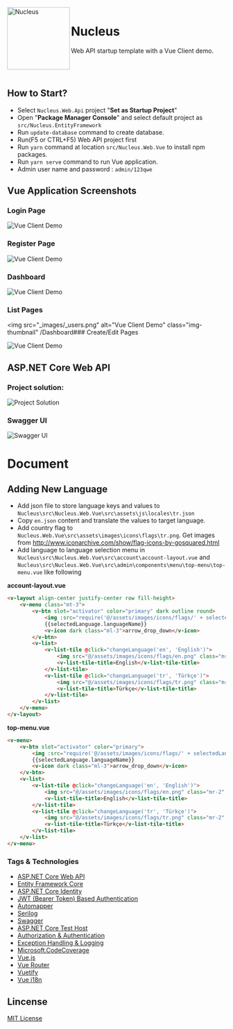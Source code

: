 <img align="left" src="_images/Nucleus.png" alt="Nucleus" class="img-thumbnail" width="144" />

# Nucleus

Web API startup template with a Vue Client demo.

<br/>
<br/>

## How to Start?

- Select `Nucleus.Web.Api` project "**Set as Startup Project**" 
- Open "**Package Manager Console**" and select default project as `src/Nucleus.EntityFramework`
- Run `update-database` command to create database.
- Run(F5 or CTRL+F5) Web API project first 
- Run `yarn` command at location `src/Nucleus.Web.Vue` to install npm packages.
- Run `yarn serve` command to run Vue application.
- Admin user name and password : `admin/123qwe`

## Vue Application Screenshots

### Login Page

<img src="_images/_login.png" alt="Vue Client Demo" class="img-thumbnail" />

### Register Page

<img src="_images/_register.png" alt="Vue Client Demo" class="img-thumbnail" />

### Dashboard

<img src="_images/_dashboard.png" alt="Vue Client Demo" class="img-thumbnail" />

### List Pages

<img src="_images/_users.png" alt="Vue Client Demo" class="img-thumbnail" /Dashboard### Create/Edit Pages

<img src="_images/_addUser.png" alt="Vue Client Demo" class="img-thumbnail" />

## ASP.NET Core Web API

### Project solution:

<img src="_images/project-solution.png" alt="Project Solution" class="img-thumbnail" />

### Swagger UI

<img src="_images/swagger-ui.png" alt="Swagger UI" class="img-thumbnail" />

# Document

## Adding New Language

- Add json file to store language keys and values to `Nucleus\src\Nucleus.Web.Vue\src\assets\js\locales\tr.json`
- Copy `en.json` content and translate the values to target language.
- Add country flag to `Nucleus.Web.Vue\src\assets\images\icons\flags\tr.png`. Get images from http://www.iconarchive.com/show/flag-icons-by-gosquared.html
- Add language to language selection menu in `Nucleus\src\Nucleus.Web.Vue\src\account\account-layout.vue` and `Nucleus\src\Nucleus.Web.Vue\src\admin\components\menu\top-menu\top-menu.vue` like following

**account-layout.vue**

````html
<v-layout align-center justify-center row fill-height>
    <v-menu class="mt-3">
        <v-btn slot="activator" color="primary" dark outline round>
            <img :src="require('@/assets/images/icons/flags/' + selectedLanguage.languageCode + '.png')" class="mr-2 ml-1" />
            {{selectedLanguage.languageName}}
            <v-icon dark class="ml-3">arrow_drop_down</v-icon>
        </v-btn>
        <v-list>
            <v-list-tile @click="changeLanguage('en', 'English')">
                <img src="@/assets/images/icons/flags/en.png" class="mr-2" />
                <v-list-tile-title>English</v-list-tile-title>
            </v-list-tile>
            <v-list-tile @click="changeLanguage('tr', 'Türkçe')">
                <img src="@/assets/images/icons/flags/tr.png" class="mr-2" />
                <v-list-tile-title>Türkçe</v-list-tile-title>
            </v-list-tile>
        </v-list>
    </v-menu>
</v-layout>
````

**top-menu.vue**

````html
<v-menu>
    <v-btn slot="activator" color="primary">
        <img :src="require('@/assets/images/icons/flags/' + selectedLanguage.languageCode + '.png')" class="mr-2" />
        {{selectedLanguage.languageName}}
        <v-icon dark class="ml-3">arrow_drop_down</v-icon>
    </v-btn>
    <v-list>
        <v-list-tile @click="changeLanguage('en', 'English')">
            <img src="@/assets/images/icons/flags/en.png" class="mr-2" />
            <v-list-tile-title>English</v-list-tile-title>
        </v-list-tile>
        <v-list-tile @click="changeLanguage('tr', 'Türkçe')">
            <img src="@/assets/images/icons/flags/tr.png" class="mr-2" />
            <v-list-tile-title>Türkçe</v-list-tile-title>
        </v-list-tile>
    </v-list>
</v-menu>
````

###

### Tags & Technologies

- [ASP.NET Core Web API](https://docs.microsoft.com/en-us/aspnet/core/web-api/?view=aspnetcore-2.1)
- [Entity Framework Core](https://docs.microsoft.com/en-us/ef/core/)
- [ASP.NET Core Identity](https://docs.microsoft.com/en-us/dotnet/api/microsoft.aspnetcore.identity?view=aspnetcore-2.1)
- [JWT (Bearer Token) Based Authentication](https://www.nuget.org/packages/Microsoft.AspNetCore.Authentication.JwtBearer/)
- [Automapper](https://automapper.org/)
- [Serilog](https://serilog.net/)
- [Swagger](https://swagger.io/)
- [ASP.NET Core Test Host](https://www.nuget.org/packages/Microsoft.AspNetCore.TestHost)
- [Authorization & Authentication](https://docs.microsoft.com/en-us/aspnet/core/security/?view=aspnetcore-2.1)
- [Exception Handling & Logging](https://docs.microsoft.com/en-us/aspnet/core/fundamentals/error-handling?view=aspnetcore-2.1)
- [Microsoft.CodeCoverage](https://docs.microsoft.com/en-us/visualstudio/test/using-code-coverage-to-determine-how-much-code-is-being-tested?view=vs-2017)
- [Vue.js](https://vuejs.org/)
- [Vue Router](https://router.vuejs.org/)
- [Vuetify](https://vuetifyjs.com/en/)
- [Vue i18n](https://kazupon.github.io/vue-i18n/)

## Lincense

[MIT License](https://github.com/alirizaadiyahsi/Nucleus/blob/dev/LICENSE)
